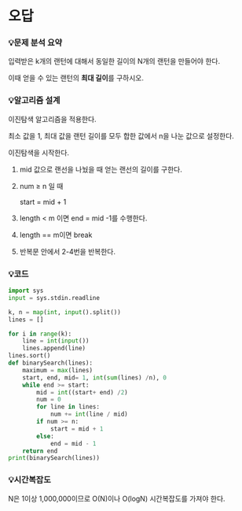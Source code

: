 # 오답

### 💡**문제 분석 요약**

입력받은 k개의 랜턴에 대해서 동일한 길이의 N개의 랜턴을 만들어야 한다.

이때 얻을 수 있는 랜턴의 **최대 길이**를 구하시오.

### 💡**알고리즘 설계**

이진탐색 알고리즘을 적용한다. 

최소 값을 1, 최대 값을 랜턴 길이를 모두 합한 값에서 n을 나눈 값으로 설정한다. 

이진탐색을 시작한다. 

1. mid 값으로 랜선을 나눴을 때 얻는 랜선의 길이를 구한다.
2.  num ≥ n 일 때 
    
    start = mid + 1
    
3. length < m 이면 end = mid -1를 수행한다.
4. length == m이면 break
5. 반복문 안에서 2-4번을 반복한다. 

### 💡코드

```python
import sys  
input = sys.stdin.readline

k, n = map(int, input().split())
lines = []

for i in range(k):
    line = int(input())
    lines.append(line)
lines.sort()
def binarySearch(lines):
    maximum = max(lines)
    start, end, mid= 1, int(sum(lines) /n), 0
    while end >= start:
        mid = int((start+ end) /2)
        num = 0
        for line in lines:
            num += int(line / mid)
        if num >= n: 
            start = mid + 1
        else:
            end = mid - 1
    return end
print(binarySearch(lines))  
```

### 💡시간복잡도

 N은 1이상 1,000,000이므로 O(N)이나 O(logN) 시간복잡도를 가져야 한다.
